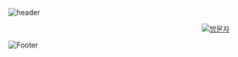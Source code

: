 ![header](https://capsule-render.vercel.app/api?type=waving&color=FFCCCC&height=230&section=header&text=Welcome%20&fontSize=85&animation=fadeIn&fontAlignY=34&desc=Rim%20GitHub%20Profile%!&descAlignY=51&descAlign=62)

&nbsp;&nbsp;&nbsp;&nbsp;&nbsp;&nbsp;&nbsp;&nbsp;&nbsp;&nbsp;&nbsp;&nbsp;&nbsp;&nbsp;&nbsp;&nbsp;&nbsp;&nbsp;&nbsp;&nbsp;&nbsp;&nbsp;&nbsp;&nbsp;&nbsp;&nbsp;&nbsp;&nbsp;&nbsp;&nbsp;&nbsp;&nbsp;&nbsp;&nbsp;&nbsp;&nbsp;&nbsp;&nbsp;&nbsp;&nbsp;&nbsp;&nbsp;&nbsp;&nbsp;&nbsp;&nbsp;&nbsp;&nbsp;&nbsp;&nbsp;&nbsp;&nbsp;&nbsp;&nbsp;&nbsp;&nbsp;&nbsp;&nbsp;&nbsp;&nbsp;&nbsp;&nbsp;&nbsp;&nbsp;&nbsp;&nbsp;&nbsp;&nbsp;&nbsp;&nbsp;&nbsp;&nbsp;&nbsp;&nbsp;&nbsp;&nbsp;&nbsp;&nbsp;&nbsp;&nbsp;&nbsp;&nbsp;&nbsp;&nbsp;&nbsp;&nbsp;&nbsp;&nbsp;&nbsp;&nbsp;&nbsp;&nbsp;&nbsp;&nbsp;&nbsp;&nbsp;&nbsp;[![방문자](https://hits.seeyoufarm.com/api/count/incr/badge.svg?url=https%3A%2F%2Fgithub.com%2FNamerim&count_bg=%2381C2F4&title_bg=%238A9CA6&icon=&icon_color=%23E7E7E7&title=hits&edge_flat=false)](https://github.com/namerim)

![Footer](https://capsule-render.vercel.app/api?type=waving&color=FFCCCC&height=180&section=footer)
<!--

## **:bar_chart: 깃허브 기록**
[![GitHub stats](https://github-readme-stats.vercel.app/api?username=namerim&show_icons=true&hide=issues,stars)](https://github.com/namerim/github-readme-stats)

## **:bar_chart: 프로젝트 통계**
[![GitHub stats](https://github-readme-stats.vercel.app/api?username=namerim&show_icons=true&hide=issues,stars)](https://github.com/rdyjun/github-readme-stats)
